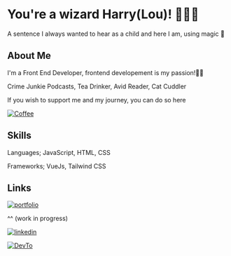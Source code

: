 
# You're a wizard Harry(Lou)! 🧙🏻‍♀️

A sentence I always wanted to hear as a child and here I am, using magic 👀



## About Me
I'm a Front End Developer, frontend developement is my passion!👏🏻

Crime Junkie Podcasts,
Tea Drinker,
Avid Reader,
Cat Cuddler

If you wish to support me and my journey, you can do so here

[![Coffee](https://img.shields.io/badge/Coffee.-Support%20-yellow)](https://www.buymeacoffee.com/lannwillo//)

## Skills
Languages; JavaScript, HTML, CSS

Frameworks; VueJs, Tailwind CSS



## Links
[![portfolio](https://img.shields.io/badge/my_portfolio-000?style=for-the-badge&logo=ko-fi&logoColor=white)](https://madebywillo.co.uk/)

^^ (work in progress)

[![linkedin](https://img.shields.io/badge/linkedin-0A66C2?style=for-the-badge&logo=linkedin&logoColor=white)](https://www.linkedin.com/in/lou-willoughby//)

[![DevTo](https://img.shields.io/badge/Dev.to-Follow%20Me-blueviolet?style=for-the-badge)](https://dev.to/louiseann93//)

